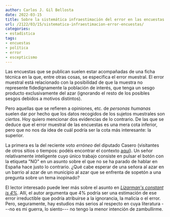 ```yaml
---
author: Carlos J. Gil Bellosta
date: 2022-03-15
title: Sobre la sistemática infraestimación del error en las encuestas
url: /2122/03/15/sistematica-infraestimacion-error-encuestas/
categories:
- estadística
tags:
- encuestas
- política
- error
- escepticismo
---
```


Las encuestas que se publican suelen estar acompañadas de una ficha técnica en la que, entre otras cosas, se especifica el error muestral. El error muestral está relacionado con la posibilidad de que la muestra no represente fidedignamente la población de interés, que tenga un sesgo producto exclusivamente del azar (ignorando el resto de los posibles sesgos debidos a motivos distintos).

Pero aquellas que se refieren a opiniones, etc. de _personas humanas_ suelen dar por hecho que los datos recogidos de los sujetos muestrales son _ciertos_. Hoy quiero mencionar dos evidencias de lo contrario. De las que se deduce que el error muestral de las encuestas es una mera cota inferior, pero que no nos da idea de cuál podría ser la cota más interesante: la superior.

La primera es la del reciente voto _erróneo_ del diputado Casero (visitantes de otros sitios o tiempos: podéis encontrar el contexto [aquí](https://www.elmundo.es/cronica/2022/02/05/61fd8784fc6c83cf708b45c8.html)). Un señor relativamente inteligente cuyo único trabajo consiste en pulsar el botón con la etiqueta "NO" en un asunto sobre el que no se ha parado de hablar en España hace justo lo contrario. ¿Qué cabe esperar de una señora al azar en un barrio al azar de un municipio al azar que se enfrenta de sopetón a una pregunta sobre un tema inopinado?

El lector interesado puede leer más sobre el asunto en [_Lizarman's constant is 4%_](https://slatestarcodex.com/2013/04/12/noisy-poll-results-and-reptilian-muslim-climatologists-from-mars/).
Allí, el autor argumenta que 4% podría ser una estimación de ese error irreductible que podría atribuirse a la ignorancia, la malicia o el error. Pero, seguramente, hay estudios más serios al respecto en cuya literatura ---no es mi guerra, lo siento--- no tengo la menor intención de zambullirme.


